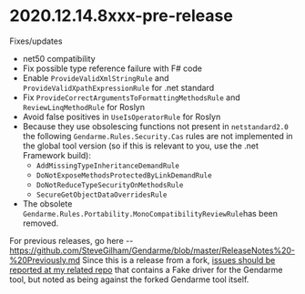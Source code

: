 # 2020.12.14.8xxx-pre-release

Fixes/updates
* net50 compatibility
* Fix possible type reference failure with F# code
* Enable `ProvideValidXmlStringRule`  and `ProvideValidXpathExpressionRule` for .net standard
* Fix `ProvideCorrectArgumentsToFormattingMethodsRule` and `ReviewLinqMethodRule` for Roslyn
* Avoid false positives in `UseIsOperatorRule` for Roslyn
* Because they use obsolescing functions not present in `netstandard2.0` the following `Gendarme.Rules.Security.Cas` rules are not implemented in the global tool version (so if this is relevant to you, use the .net Framework build):
  * `AddMissingTypeInheritanceDemandRule`
  * `DoNotExposeMethodsProtectedByLinkDemandRule`
  * `DoNotReduceTypeSecurityOnMethodsRule`
  * `SecureGetObjectDataOverridesRule`
* The obsolete `Gendarme.Rules.Portability.MonoCompatibilityReviewRule`has been removed.

For previous releases, go here -- https://github.com/SteveGilham/Gendarme/blob/master/ReleaseNotes%20-%20Previously.md
Since this is a release from a fork, [issues should be reported at my related repo](https://github.com/SteveGilham/altcode.fake/issues) that contains a Fake driver for the Gendarme tool, but noted as being against the forked Gendarme tool itself.
